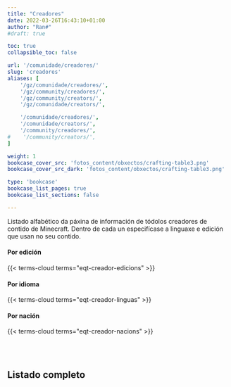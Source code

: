 ```yaml
---
title: "Creadores"
date: 2022-03-26T16:43:10+01:00
author: "Ran#"
#draft: true

toc: true
collapsible_toc: false

url: '/comunidade/creadores/'
slug: 'creadores'
aliases: [
    '/gz/comunidade/creadores/',
    '/gz/community/creadores/',
    '/gz/community/creators/',
    '/gz/comunidade/creators/',

    '/comunidade/creadores/',
    '/comunidade/creators/',
    '/community/creadores/',
#    '/community/creators/',
]

weight: 1
bookcase_cover_src: 'fotos_content/obxectos/crafting-table3.png'
bookcase_cover_src_dark: 'fotos_content/obxectos/crafting-table3.png'

type: 'bookcase'
bookcase_list_pages: true
bookcase_list_sections: false

---
```


Listado alfabético da páxina de información de tódolos creadores de contido de Minecraft.
Dentro de cada un especifícase a linguaxe e edición que usan no seu contido.

#### Por edición
{{< terms-cloud terms="eqt-creador-edicions" >}}

#### Por idioma
{{< terms-cloud terms="eqt-creador-linguas" >}}

#### Por nación
{{< terms-cloud terms="eqt-creador-nacions" >}}

<br>
<br>

## Listado completo
